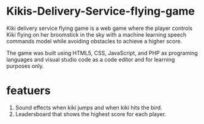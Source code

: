 # Kikis-Delivery-Service-flying-game
Kiki delivery service flying game is a web game where the player controls Kiki flying on her broomstick in the sky with a machine learning speech commands model while
avoiding obstacles to achieve a higher score.  
  
The game was built using HTML5, CSS, JavaScript, and PHP as programing languages and visual studio code as a code editor and for learning purposes only.
  
# featuers
1. Sound effects when kiki jumps and when kiki hits the bird.
2. Leadersboard that shows the highest score for each player.
